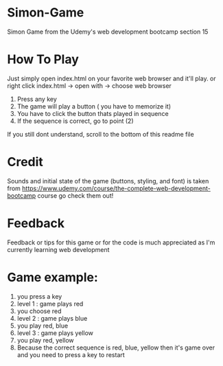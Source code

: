 # Simon-Game
Simon Game from the Udemy's web development bootcamp section 15

# How To Play
Just simply open index.html on your favorite web browser and it'll play.
or right click index.html -> open with -> choose web browser

1. Press any key
2. The game will play a button ( you have to memorize it)
3. You have to click the button thats played in sequence
4. If the sequence is correct, go to point (2)

If you still dont understand, scroll to the bottom of this readme file

# Credit
Sounds and initial state of the game (buttons, styling, and font) is taken
from https://www.udemy.com/course/the-complete-web-development-bootcamp course
go check them out!

# Feedback
Feedback or tips for this game or for the code is much appreciated as I'm currently
learning web development


# Game example: 
1. you press a key
2. level 1 : game plays red
3. you choose red
4. level 2 : game plays blue
5. you play red, blue
6. level 3 : game plays yellow
7. you play red, yellow
8. Because the correct sequence is red, blue, yellow then it's game over and you need to press a key to restart